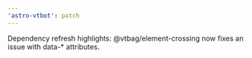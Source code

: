```yaml
---
'astro-vtbot': patch
---
```


Dependency refresh highlights: @vtbag/element-crossing now fixes an issue with data-\* attributes.
